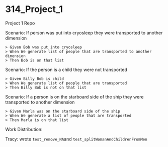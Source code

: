 # 314_Project_1
Project 1 Repo


Scenario: If person was put into cryosleep they were transported to another dimension 

    > Given Bob was put into cryosleep 
    > When We generate list of people that are transported to another dimension
    > Then Bob is on that list
    
Scenario: If the person is a child they were not transported

    > Given Billy Bob is child
    > When We generate list of people that are transported
    > Then Billy Bob is not on that list
    
Scenario: If a person is on the starboard side of the ship they were transported to another dimension

    > Given Marla was on the starboard side of the ship
    > When We generate a list of people that are transported
    > Then Marla is on that list


Work Distribution:

Tracy: wrote `test_remove_NA`and `test_splitWomanAndChildrenFromMen`